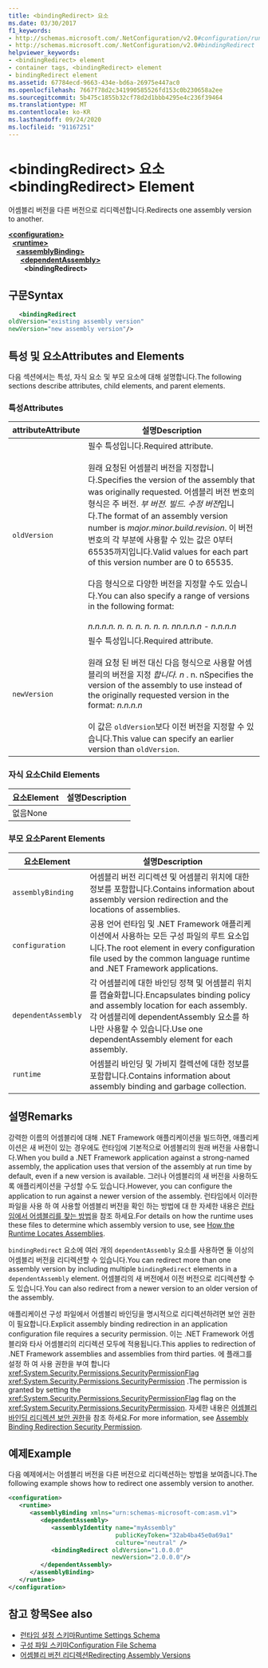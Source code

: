 ```yaml
---
title: <bindingRedirect> 요소
ms.date: 03/30/2017
f1_keywords:
- http://schemas.microsoft.com/.NetConfiguration/v2.0#configuration/runtime/assemblyBinding/dependentAssembly/bindingRedirect
- http://schemas.microsoft.com/.NetConfiguration/v2.0#bindingRedirect
helpviewer_keywords:
- <bindingRedirect> element
- container tags, <bindingRedirect> element
- bindingRedirect element
ms.assetid: 67784ecd-9663-434e-bd6a-26975e447ac0
ms.openlocfilehash: 7667f78d2c341990585526fd153c0b230658a2ee
ms.sourcegitcommit: 5b475c1855b32cf78d2d1bbb4295e4c236f39464
ms.translationtype: MT
ms.contentlocale: ko-KR
ms.lasthandoff: 09/24/2020
ms.locfileid: "91167251"
---
```

# <a name="bindingredirect-element"></a><span data-ttu-id="32552-102">\<bindingRedirect> 요소</span><span class="sxs-lookup"><span data-stu-id="32552-102">\<bindingRedirect> Element</span></span>

<span data-ttu-id="32552-103">어셈블리 버전을 다른 버전으로 리디렉션합니다.</span><span class="sxs-lookup"><span data-stu-id="32552-103">Redirects one assembly version to another.</span></span>  
  
[**\<configuration>**](../configuration-element.md)\
&nbsp;&nbsp;[**\<runtime>**](runtime-element.md)\
&nbsp;&nbsp;&nbsp;&nbsp;[**\<assemblyBinding>**](assemblybinding-element-for-runtime.md)\
&nbsp;&nbsp;&nbsp;&nbsp;&nbsp;&nbsp;[**\<dependentAssembly>**](dependentassembly-element.md)\
&nbsp;&nbsp;&nbsp;&nbsp;&nbsp;&nbsp;&nbsp;&nbsp;**\<bindingRedirect>**  
  
## <a name="syntax"></a><span data-ttu-id="32552-104">구문</span><span class="sxs-lookup"><span data-stu-id="32552-104">Syntax</span></span>  
  
```xml  
   <bindingRedirect
oldVersion="existing assembly version"  
newVersion="new assembly version"/>  
```  
  
## <a name="attributes-and-elements"></a><span data-ttu-id="32552-105">특성 및 요소</span><span class="sxs-lookup"><span data-stu-id="32552-105">Attributes and Elements</span></span>  

 <span data-ttu-id="32552-106">다음 섹션에서는 특성, 자식 요소 및 부모 요소에 대해 설명합니다.</span><span class="sxs-lookup"><span data-stu-id="32552-106">The following sections describe attributes, child elements, and parent elements.</span></span>  
  
### <a name="attributes"></a><span data-ttu-id="32552-107">특성</span><span class="sxs-lookup"><span data-stu-id="32552-107">Attributes</span></span>  
  
|<span data-ttu-id="32552-108">attribute</span><span class="sxs-lookup"><span data-stu-id="32552-108">Attribute</span></span>|<span data-ttu-id="32552-109">설명</span><span class="sxs-lookup"><span data-stu-id="32552-109">Description</span></span>|  
|---------------|-----------------|  
|`oldVersion`|<span data-ttu-id="32552-110">필수 특성입니다.</span><span class="sxs-lookup"><span data-stu-id="32552-110">Required attribute.</span></span><br /><br /> <span data-ttu-id="32552-111">원래 요청된 어셈블리 버전을 지정합니다.</span><span class="sxs-lookup"><span data-stu-id="32552-111">Specifies the version of the assembly that was originally requested.</span></span> <span data-ttu-id="32552-112">어셈블리 버전 번호의 형식은 주 버전. *부 버전. 빌드. 수정 버전*입니다.</span><span class="sxs-lookup"><span data-stu-id="32552-112">The format of an assembly version number is *major.minor.build.revision*.</span></span> <span data-ttu-id="32552-113">이 버전 번호의 각 부분에 사용할 수 있는 값은 0부터 65535까지입니다.</span><span class="sxs-lookup"><span data-stu-id="32552-113">Valid values for each part of this version number are 0 to 65535.</span></span><br /><br /> <span data-ttu-id="32552-114">다음 형식으로 다양한 버전을 지정할 수도 있습니다.</span><span class="sxs-lookup"><span data-stu-id="32552-114">You can also specify a range of versions in the following format:</span></span><br /><br /> <span data-ttu-id="32552-115">*n.n.n.n. n. n. n. n. n. n. n*</span><span class="sxs-lookup"><span data-stu-id="32552-115">*n.n.n.n - n.n.n.n*</span></span>|  
|`newVersion`|<span data-ttu-id="32552-116">필수 특성입니다.</span><span class="sxs-lookup"><span data-stu-id="32552-116">Required attribute.</span></span><br /><br /> <span data-ttu-id="32552-117">원래 요청 된 버전 대신 다음 형식으로 사용할 어셈블리의 버전을 지정 *합니다. n* . n. n</span><span class="sxs-lookup"><span data-stu-id="32552-117">Specifies the version of the assembly to use instead of the originally requested version in the format: *n.n.n.n*</span></span><br /><br /> <span data-ttu-id="32552-118">이 값은 `oldVersion`보다 이전 버전을 지정할 수 있습니다.</span><span class="sxs-lookup"><span data-stu-id="32552-118">This value can specify an earlier version than `oldVersion`.</span></span>|  
  
### <a name="child-elements"></a><span data-ttu-id="32552-119">자식 요소</span><span class="sxs-lookup"><span data-stu-id="32552-119">Child Elements</span></span>  
  
|<span data-ttu-id="32552-120">요소</span><span class="sxs-lookup"><span data-stu-id="32552-120">Element</span></span>|<span data-ttu-id="32552-121">설명</span><span class="sxs-lookup"><span data-stu-id="32552-121">Description</span></span>|  
|-------------|-----------------|  
|<span data-ttu-id="32552-122">없음</span><span class="sxs-lookup"><span data-stu-id="32552-122">None</span></span>||  
  
### <a name="parent-elements"></a><span data-ttu-id="32552-123">부모 요소</span><span class="sxs-lookup"><span data-stu-id="32552-123">Parent Elements</span></span>  
  
|<span data-ttu-id="32552-124">요소</span><span class="sxs-lookup"><span data-stu-id="32552-124">Element</span></span>|<span data-ttu-id="32552-125">설명</span><span class="sxs-lookup"><span data-stu-id="32552-125">Description</span></span>|  
|-------------|-----------------|  
|`assemblyBinding`|<span data-ttu-id="32552-126">어셈블리 버전 리디렉션 및 어셈블리 위치에 대한 정보를 포함합니다.</span><span class="sxs-lookup"><span data-stu-id="32552-126">Contains information about assembly version redirection and the locations of assemblies.</span></span>|  
|`configuration`|<span data-ttu-id="32552-127">공용 언어 런타임 및 .NET Framework 애플리케이션에서 사용하는 모든 구성 파일의 루트 요소입니다.</span><span class="sxs-lookup"><span data-stu-id="32552-127">The root element in every configuration file used by the common language runtime and .NET Framework applications.</span></span>|  
|`dependentAssembly`|<span data-ttu-id="32552-128">각 어셈블리에 대한 바인딩 정책 및 어셈블리 위치를 캡슐화합니다.</span><span class="sxs-lookup"><span data-stu-id="32552-128">Encapsulates binding policy and assembly location for each assembly.</span></span> <span data-ttu-id="32552-129">각 어셈블리에 dependentAssembly 요소를 하나만 사용할 수 있습니다.</span><span class="sxs-lookup"><span data-stu-id="32552-129">Use one dependentAssembly element for each assembly.</span></span>|  
|`runtime`|<span data-ttu-id="32552-130">어셈블리 바인딩 및 가비지 컬렉션에 대한 정보를 포함합니다.</span><span class="sxs-lookup"><span data-stu-id="32552-130">Contains information about assembly binding and garbage collection.</span></span>|  
  
## <a name="remarks"></a><span data-ttu-id="32552-131">설명</span><span class="sxs-lookup"><span data-stu-id="32552-131">Remarks</span></span>  

 <span data-ttu-id="32552-132">강력한 이름의 어셈블리에 대해 .NET Framework 애플리케이션을 빌드하면, 애플리케이션은 새 버전이 있는 경우에도 런타임에 기본적으로 어셈블리의 원래 버전을 사용합니다.</span><span class="sxs-lookup"><span data-stu-id="32552-132">When you build a .NET Framework application against a strong-named assembly, the application uses that version of the assembly at run time by default, even if a new version is available.</span></span> <span data-ttu-id="32552-133">그러나 어셈블리의 새 버전을 사용하도록 애플리케이션을 구성할 수도 있습니다.</span><span class="sxs-lookup"><span data-stu-id="32552-133">However, you can configure the application to run against a newer version of the assembly.</span></span> <span data-ttu-id="32552-134">런타임에서 이러한 파일을 사용 하 여 사용할 어셈블리 버전을 확인 하는 방법에 대 한 자세한 내용은 [런타임에서 어셈블리를 찾는 방법](../../../deployment/how-the-runtime-locates-assemblies.md)을 참조 하세요.</span><span class="sxs-lookup"><span data-stu-id="32552-134">For details on how the runtime uses these files to determine which assembly version to use, see [How the Runtime Locates Assemblies](../../../deployment/how-the-runtime-locates-assemblies.md).</span></span>  
  
 <span data-ttu-id="32552-135">`bindingRedirect` 요소에 여러 개의 `dependentAssembly` 요소를 사용하면 둘 이상의 어셈블리 버전을 리디렉션할 수 있습니다.</span><span class="sxs-lookup"><span data-stu-id="32552-135">You can redirect more than one assembly version by including multiple `bindingRedirect` elements in a `dependentAssembly` element.</span></span> <span data-ttu-id="32552-136">어셈블리의 새 버전에서 이전 버전으로 리디렉션할 수도 있습니다.</span><span class="sxs-lookup"><span data-stu-id="32552-136">You can also redirect from a newer version to an older version of the assembly.</span></span>  
  
 <span data-ttu-id="32552-137">애플리케이션 구성 파일에서 어셈블리 바인딩을 명시적으로 리디렉션하려면 보안 권한이 필요합니다.</span><span class="sxs-lookup"><span data-stu-id="32552-137">Explicit assembly binding redirection in an application configuration file requires a security permission.</span></span> <span data-ttu-id="32552-138">이는 .NET Framework 어셈블리와 타사 어셈블리의 리디렉션 모두에 적용됩니다.</span><span class="sxs-lookup"><span data-stu-id="32552-138">This applies to redirection of .NET Framework assemblies and assemblies from third parties.</span></span> <span data-ttu-id="32552-139">에 플래그를 설정 하 여 사용 권한을 부여 합니다 <xref:System.Security.Permissions.SecurityPermissionFlag> <xref:System.Security.Permissions.SecurityPermission> .</span><span class="sxs-lookup"><span data-stu-id="32552-139">The permission is granted by setting the <xref:System.Security.Permissions.SecurityPermissionFlag> flag on the <xref:System.Security.Permissions.SecurityPermission>.</span></span> <span data-ttu-id="32552-140">자세한 내용은 [어셈블리 바인딩 리디렉션 보안 권한](../../assembly-binding-redirection-security-permission.md)을 참조 하세요.</span><span class="sxs-lookup"><span data-stu-id="32552-140">For more information, see [Assembly Binding Redirection Security Permission](../../assembly-binding-redirection-security-permission.md).</span></span>  
  
## <a name="example"></a><span data-ttu-id="32552-141">예제</span><span class="sxs-lookup"><span data-stu-id="32552-141">Example</span></span>  

 <span data-ttu-id="32552-142">다음 예제에서는 어셈블리 버전을 다른 버전으로 리디렉션하는 방법을 보여줍니다.</span><span class="sxs-lookup"><span data-stu-id="32552-142">The following example shows how to redirect one assembly version to another.</span></span>  
  
```xml  
<configuration>  
   <runtime>  
      <assemblyBinding xmlns="urn:schemas-microsoft-com:asm.v1">  
         <dependentAssembly>  
            <assemblyIdentity name="myAssembly"  
                              publicKeyToken="32ab4ba45e0a69a1"  
                              culture="neutral" />  
            <bindingRedirect oldVersion="1.0.0.0"  
                             newVersion="2.0.0.0"/>  
         </dependentAssembly>  
      </assemblyBinding>  
   </runtime>  
</configuration>  
```  
  
## <a name="see-also"></a><span data-ttu-id="32552-143">참고 항목</span><span class="sxs-lookup"><span data-stu-id="32552-143">See also</span></span>

- [<span data-ttu-id="32552-144">런타임 설정 스키마</span><span class="sxs-lookup"><span data-stu-id="32552-144">Runtime Settings Schema</span></span>](index.md)
- [<span data-ttu-id="32552-145">구성 파일 스키마</span><span class="sxs-lookup"><span data-stu-id="32552-145">Configuration File Schema</span></span>](../index.md)
- [<span data-ttu-id="32552-146">어셈블리 버전 리디렉션</span><span class="sxs-lookup"><span data-stu-id="32552-146">Redirecting Assembly Versions</span></span>](../../redirect-assembly-versions.md)
